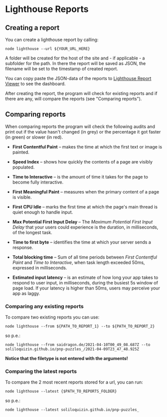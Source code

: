 # Lighthouse Reports

## Creating a report

You can create a lighthouse report by calling:

`node lighthouse --url ${YOUR_URL_HERE}`

A folder will be created for the host of the site and - if applicable - a subfolder for the path. In there the report will be saved as JSON, the filename will be set to the timestamp of created report.

You can copy paste the JSON-data of the reports to [Lighthouse Report Viewer](https://googlechrome.github.io/lighthouse/viewer/) to see the dashboard.

After creating the report, the program will check for existing reports and if there are any, will compare the reports (see "Comparing reports").

## Comparing reports

When comparing reports the program will check the following audits and print out if the value hasn't changed (in grey) or the percentage it got faster (in green) or slower (in red).

- **First Contentful Paint** – makes the time at which the first text or image is painted.

- **Speed Index** – shows how quickly the contents of a page are visibly populated.

- **Time to Interactive** – is the amount of time it takes for the page to become fully interactive.

- **First Meaningful Paint** – measures when the primary content of a page is visible.

- **First CPU Idle** – marks the first time at which the page's main thread is quiet enough to handle input.

- **Max Potential First Input Delay** – The *Maximum Potential First Input Delay* that your users could experience is the duration, in milliseconds, of the longest task.

- **Time to first byte** – identifies the time at which your server sends a response.

- **Total blocking time** – Sum of all time periods between *First Contentful Paint* and *Time to Interactive*, when task length exceeded 50ms, expressed in milliseconds.

- **Estimated input latency** – is an estimate of how long your app takes to respond to user input, in milliseconds, during the busiest 5s window of page load. If your latency is higher than 50ms, users may perceive your app as laggy.

### Comparing any existing reports

To compare two existing reports you can use:

`node lighthouse --from ${PATH_TO_REPORT_1} --to ${PATH_TO_REPORT_2}`

so p.e.:

`node lighthouse --from saidragon.de/2021-04-10T00_49_08.687Z --to soliloquizin.github.io/pnp-puzzles_/2021-04-09T23_47_48.925Z`

**Notice that the filetype is not entered with the arguments!**

### Comparing the latest reports

To compare the 2 most recent reports stored for a url, you can run:

`node lighthouse --latest {$PATH_TO_REPORTS_FOLDER}`

so p.e.:

`node lighthouse --latest soliloquizin.github.io/pnp-puzzles_`
